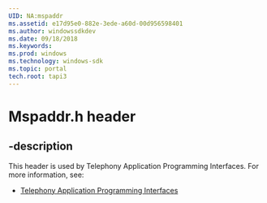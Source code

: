 ```yaml
---
UID: NA:mspaddr
ms.assetid: e17d95e0-882e-3ede-a60d-00d956598401
ms.author: windowssdkdev
ms.date: 09/18/2018
ms.keywords: 
ms.prod: windows
ms.technology: windows-sdk
ms.topic: portal
tech.root: tapi3
---
```


# Mspaddr.h header


## -description


This header is used by Telephony Application Programming Interfaces. For more information, see:

- [Telephony Application Programming Interfaces](../_tapi3)
